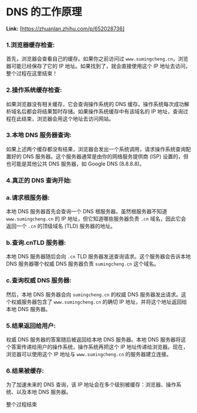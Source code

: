 # DNS 的工作原理



 **Link:** [https://zhuanlan.zhihu.com/p/652028736]

### 1.浏览器缓存检查:  

首先，浏览器会查看自己的缓存。如果你之前访问过 `www.sumingcheng.cn`，浏览器可能已经保存了它的 IP 地址。如果找到了，就会直接使用这个 IP 地址去访问，整个过程在这里结束！

### 2.操作系统缓存检查:  

如果浏览器没有相关缓存，它会查询操作系统的 DNS 缓存。操作系统每次成功解析域名后都会将结果暂时存储。如果操作系统缓存中有该域名的 IP 地址，查询过程在此结束，浏览器会用这个地址去访问网站。

### 3.本地 DNS 服务器查询:  

如果上述两个缓存都没有结果，浏览器会发出一个系统调用，请求操作系统查询配置好的 DNS 服务器。这个服务器通常是由你的网络服务提供商 (ISP) 设置的，但也可能是其他公共 DNS 服务器，如 Google DNS (8.8.8.8)。

### 4.真正的 DNS 查询开始:  
### a.请求根服务器:  

本地 DNS 服务器首先会查询一个 DNS 根服务器。虽然根服务器不知道 `www.sumingcheng.cn` 的 IP 地址，但它知道哪些服务器负责 `.cn` 域名，因此它会返回一个 `.cn` 的顶级域名 (TLD) 服务器的地址。

### b.查询.cnTLD 服务器:  

本地 DNS 服务器随后会向 `.cn` TLD 服务器发送查询请求。这个服务器会告诉本地 DNS 服务器哪个权威 DNS 服务器负责 `sumingcheng.cn` 这个域名。

### c.查询权威 DNS 服务器:  

然后，本地 DNS 服务器会向 `sumingcheng.cn` 的权威 DNS 服务器发出请求。这个权威服务器包含了 `www.sumingcheng.cn` 的确切 IP 地址，并将这个地址返回给本地 DNS 服务器。

### 5.结果返回给用户:  

权威 DNS 服务器的答案随后被返回给本地 DNS 服务器。本地 DNS 服务器将这个答案传递给用户的操作系统，操作系统再把这个 IP 地址传递给浏览器。现在，浏览器可以使用这个 IP 地址与 `www.sumingcheng.cn` 的服务器建立连接。

### 6.结果被缓存:  

为了加速未来的 DNS 查询，该 IP 地址会在多个级别被缓存：浏览器、操作系统、以及本地 DNS 服务器。

整个过程结束

